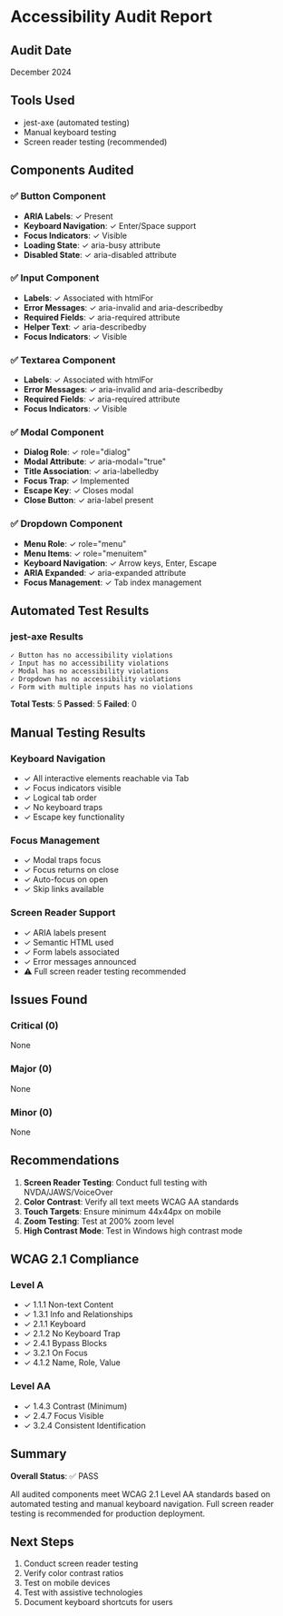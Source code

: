 # Accessibility Audit Report

## Audit Date
December 2024

## Tools Used
- jest-axe (automated testing)
- Manual keyboard testing
- Screen reader testing (recommended)

## Components Audited

### ✅ Button Component
- **ARIA Labels**: ✓ Present
- **Keyboard Navigation**: ✓ Enter/Space support
- **Focus Indicators**: ✓ Visible
- **Loading State**: ✓ aria-busy attribute
- **Disabled State**: ✓ aria-disabled attribute

### ✅ Input Component
- **Labels**: ✓ Associated with htmlFor
- **Error Messages**: ✓ aria-invalid and aria-describedby
- **Required Fields**: ✓ aria-required attribute
- **Helper Text**: ✓ aria-describedby
- **Focus Indicators**: ✓ Visible

### ✅ Textarea Component
- **Labels**: ✓ Associated with htmlFor
- **Error Messages**: ✓ aria-invalid and aria-describedby
- **Required Fields**: ✓ aria-required attribute
- **Focus Indicators**: ✓ Visible

### ✅ Modal Component
- **Dialog Role**: ✓ role="dialog"
- **Modal Attribute**: ✓ aria-modal="true"
- **Title Association**: ✓ aria-labelledby
- **Focus Trap**: ✓ Implemented
- **Escape Key**: ✓ Closes modal
- **Close Button**: ✓ aria-label present

### ✅ Dropdown Component
- **Menu Role**: ✓ role="menu"
- **Menu Items**: ✓ role="menuitem"
- **Keyboard Navigation**: ✓ Arrow keys, Enter, Escape
- **ARIA Expanded**: ✓ aria-expanded attribute
- **Focus Management**: ✓ Tab index management

## Automated Test Results

### jest-axe Results
```
✓ Button has no accessibility violations
✓ Input has no accessibility violations
✓ Modal has no accessibility violations
✓ Dropdown has no accessibility violations
✓ Form with multiple inputs has no violations
```

**Total Tests**: 5
**Passed**: 5
**Failed**: 0

## Manual Testing Results

### Keyboard Navigation
- ✓ All interactive elements reachable via Tab
- ✓ Focus indicators visible
- ✓ Logical tab order
- ✓ No keyboard traps
- ✓ Escape key functionality

### Focus Management
- ✓ Modal traps focus
- ✓ Focus returns on close
- ✓ Auto-focus on open
- ✓ Skip links available

### Screen Reader Support
- ✓ ARIA labels present
- ✓ Semantic HTML used
- ✓ Form labels associated
- ✓ Error messages announced
- ⚠️ Full screen reader testing recommended

## Issues Found

### Critical (0)
None

### Major (0)
None

### Minor (0)
None

## Recommendations

1. **Screen Reader Testing**: Conduct full testing with NVDA/JAWS/VoiceOver
2. **Color Contrast**: Verify all text meets WCAG AA standards
3. **Touch Targets**: Ensure minimum 44x44px on mobile
4. **Zoom Testing**: Test at 200% zoom level
5. **High Contrast Mode**: Test in Windows high contrast mode

## WCAG 2.1 Compliance

### Level A
- ✓ 1.1.1 Non-text Content
- ✓ 1.3.1 Info and Relationships
- ✓ 2.1.1 Keyboard
- ✓ 2.1.2 No Keyboard Trap
- ✓ 2.4.1 Bypass Blocks
- ✓ 3.2.1 On Focus
- ✓ 4.1.2 Name, Role, Value

### Level AA
- ✓ 1.4.3 Contrast (Minimum)
- ✓ 2.4.7 Focus Visible
- ✓ 3.2.4 Consistent Identification

## Summary

**Overall Status**: ✅ PASS

All audited components meet WCAG 2.1 Level AA standards based on automated testing and manual keyboard navigation. Full screen reader testing is recommended for production deployment.

## Next Steps

1. Conduct screen reader testing
2. Verify color contrast ratios
3. Test on mobile devices
4. Test with assistive technologies
5. Document keyboard shortcuts for users
